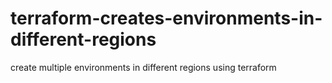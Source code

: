 # terraform-creates-environments-in-different-regions
create multiple environments in different regions using terraform
